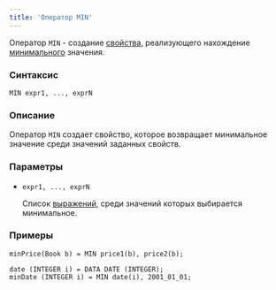 ```yaml
---
title: 'Оператор MIN'
---
```


Оператор `MIN` - создание [свойства](Properties.md), реализующего нахождение [минимального](Extremum_MAX_MIN.md) значения.

### Синтаксис 

    MIN expr1, ..., exprN

### Описание

Оператор `MIN` создает свойство, которое возвращает минимальное значение среди значений заданных свойств.

### Параметры

- `expr1, ..., exprN`

    Список [выражений](Expression.md), среди значений которых выбирается минимальное.

### Примеры

```lsf
minPrice(Book b) = MIN price1(b), price2(b);

date (INTEGER i) = DATA DATE (INTEGER);
minDate (INTEGER i) = MIN date(i), 2001_01_01;
```
